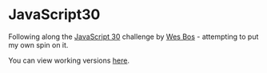 # JavaScript30
Following along the [JavaScript 30](https://javascript30.com/) challenge by [Wes Bos](http://wesbos.com/) - attempting to put my own spin on it.

You can view working versions [here](https://vanillaslice.github.io/JavaScript30/).
